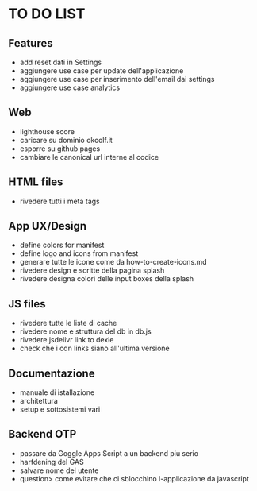 # TO DO LIST

## Features

- add reset dati in Settings
- aggiungere use case per update dell'applicazione
- aggiungere use case per inserimento dell'email dai settings
- aggiungere use case analytics

## Web

- lighthouse score
- caricare su dominio okcolf.it
- esporre su github pages
- cambiare le canonical url interne al codice

## HTML files

- rivedere tutti i meta tags

## App UX/Design

- define colors for manifest  
- define logo and icons  from manifest
- generare tutte le icone come da how-to-create-icons.md
- rivedere design e scritte della pagina splash
- rivedere designa colori delle input boxes della splash

## JS files

- rivedere tutte le liste di cache
- rivedere nome e struttura del db in db.js
- rivedere jsdelivr link to dexie
- check che i cdn links siano all'ultima versione

## Documentazione

- manuale di istallazione
- architettura
- setup e sottosistemi vari

## Backend OTP
- passare da Goggle Apps Script a un backend piu serio
- harfdening del GAS
- salvare nome del utente
- question> come evitare che ci sblocchino l-applicazione da javascript